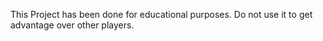 This Project has been done for educational purposes.
Do not use it to get advantage over other players.
